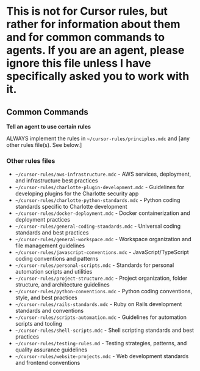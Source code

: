 # This is not for Cursor rules, but rather for information about them and for common commands to agents. If you are an agent, please ignore this file unless I have specifically asked you to work with it.

## Common Commands

**Tell an agent to use certain rules**

ALWAYS implement the rules in `~/cursor-rules/principles.mdc` and [any other rules file(s). See below.]

### Other rules files

- `~/cursor-rules/aws-infrastructure.mdc` - AWS services, deployment, and infrastructure best practices
- `~/cursor-rules/charlotte-plugin-development.mdc` - Guidelines for developing plugins for the Charlotte security app
- `~/cursor-rules/charlotte-python-standards.mdc` - Python coding standards specific to Charlotte development
- `~/cursor-rules/docker-deployment.mdc` - Docker containerization and deployment practices
- `~/cursor-rules/general-coding-standards.mdc` - Universal coding standards and best practices
- `~/cursor-rules/general-workspace.mdc` - Workspace organization and file management guidelines
- `~/cursor-rules/javascript-conventions.mdc` - JavaScript/TypeScript coding conventions and patterns
- `~/cursor-rules/personal-scripts.mdc` - Standards for personal automation scripts and utilities
- `~/cursor-rules/project-structure.mdc` - Project organization, folder structure, and architecture guidelines
- `~/cursor-rules/python-conventions.mdc` - Python coding conventions, style, and best practices
- `~/cursor-rules/rails-standards.mdc` - Ruby on Rails development standards and conventions
- `~/cursor-rules/scripts-automation.mdc` - Guidelines for automation scripts and tooling
- `~/cursor-rules/shell-scripts.mdc` - Shell scripting standards and best practices
- `~/cursor-rules/testing-rules.md` - Testing strategies, patterns, and quality assurance guidelines
- `~/cursor-rules/website-projects.mdc` - Web development standards and frontend conventions

